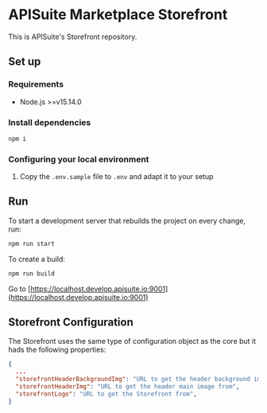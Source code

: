 # APISuite Marketplace Storefront

This is APISuite's Storefront repository.

## Set up

### Requirements

* Node.js >=v15.14.0

### Install dependencies

```bash
npm i
```

### Configuring your local environment

1. Copy the `.env.sample` file to `.env` and adapt it to your setup

## Run

To start a development server that rebuilds the project on every change, run:

```bash
npm run start
```

To create a build:

```bash
npm run build
```

Go to [https://localhost.develop.apisuite.io:9001](https://localhost.develop.apisuite.io:9001)

## Storefront Configuration

The Storefront uses the same type of configuration object as the core but it hads the following properties:

```json
{
  ...
  "storefrontHeaderBackgroundImg": "URL to get the header background image from",
  "storefrontHeaderImg": "URL to get the header main image from",
  "storefrontLogo": "URL to get the Storefront from",
}
```
